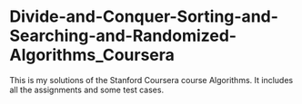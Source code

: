 # Divide-and-Conquer-Sorting-and-Searching-and-Randomized-Algorithms_Coursera

This is my solutions of the Stanford Coursera course Algorithms. It includes all the assignments and some test cases.
